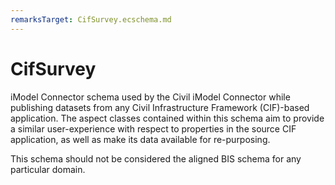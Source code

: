 ```yaml
---
remarksTarget: CifSurvey.ecschema.md
---
```


# CifSurvey

iModel Connector schema used by the Civil iModel Connector while publishing datasets from any Civil Infrastructure Framework (CIF)-based application. The aspect classes contained within this schema aim to provide a similar user-experience with respect to properties in the source CIF application, as well as make its data available for re-purposing. 

This schema should not be considered the aligned BIS schema for any particular domain.